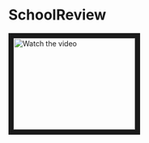# SchoolReview
<a href="http://www.youtube.com/watch?feature=player_embedded&v=nTQUwghvy5Q" target="_blank">
 <img src="http://img.youtube.com/vi/nTQUwghvy5Q/hqdefault.jpg" alt="Watch the video" width="240" height="180" border="10" />
</a>

